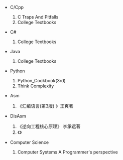 
+ C/Cpp
    1. C Traps And Pitfalls
    2. College Textbooks

+ C#
    1. College Textbooks

+ Java
    1. College Textbooks

+ Python
    1. Python_Cookbook(3rd)
    2. Think Complexity

+ Asm
    1. 《汇编语言(第3版) 》王爽著

+ DisAsm
    1. 《逆向工程核心原理》 李承远著
    1. 《》

+ Computer Science
    1. Computer Systems A Programmer's perspective